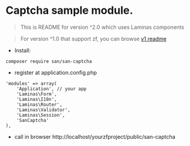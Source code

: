 Captcha sample module.
======================

> This is README for version ^2.0 which uses Laminas components

> For version ^1.0 that support zf, you can browse [v1 readme](https://github.com/samsonasik/SanCaptcha/blob/1.x.x/README.md)

- Install:

```
composer require san/san-captcha
```

- register at application.config.php
```
'modules' => array(
    'Application', // your app
    'Laminas\Form',
    'Laminas\I18n',
    'Laminas\Router',
    'Laminas\Validator',
    'Laminas\Session',
    'SanCaptcha'
),
```
- call in browser http://localhost/yourzfproject/public/san-captcha
